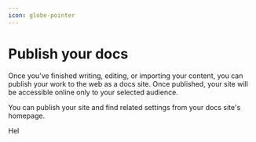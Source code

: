 ```yaml
---
icon: globe-pointer
---
```


# Publish your docs

Once you’ve finished writing, editing, or importing your content, you can publish your work to the web as a docs site. Once published, your site will be accessible online only to your selected audience.

You can publish your site and find related settings from your docs site's homepage.

Hel

<figure><img src="https://gitbookio.github.io/onboarding-template-images/publish-hero.png" alt=""><figcaption></figcaption></figure>
